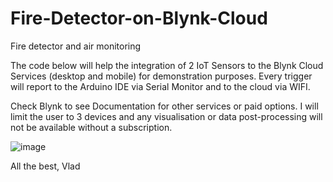 # Fire-Detector-on-Blynk-Cloud
Fire detector and air monitoring


The code below will help the integration of 2 IoT Sensors to the Blynk Cloud Services (desktop and mobile) for demonstration purposes. Every trigger will report to the Arduino IDE via Serial Monitor and to the cloud via WIFI. 

Check Blynk to see Documentation for other services or paid options. I will limit the user to 3 devices and any visualisation or data post-processing will not be available without a subscription.

![image](https://user-images.githubusercontent.com/98205160/167805235-6e389281-f677-482f-a22f-22df6af591e1.png)


All the best, Vlad
